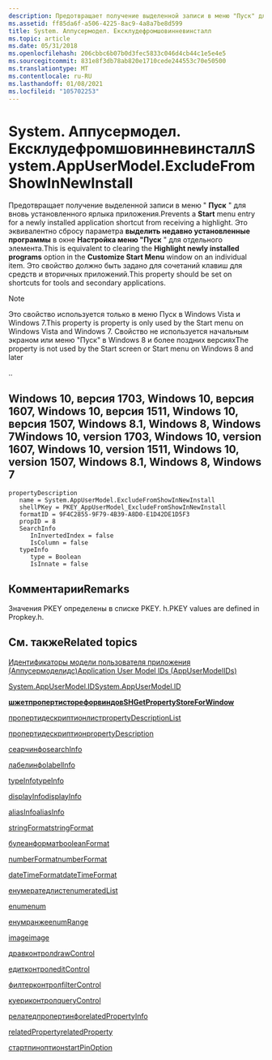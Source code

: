 ```yaml
---
description: Предотвращает получение выделенной записи в меню "Пуск" для вновь установленного ярлыка приложения.
ms.assetid: ff85da6f-a506-4225-8ac9-4a8a7be8d599
title: System. Аппусермодел. Ексклудефромшовинневинсталл
ms.topic: article
ms.date: 05/31/2018
ms.openlocfilehash: 206cbbc6b07b0d3fec5833c046d4cb44c1e5e4e5
ms.sourcegitcommit: 831e8f3db78ab820e1710cede244553c70e50500
ms.translationtype: MT
ms.contentlocale: ru-RU
ms.lasthandoff: 01/08/2021
ms.locfileid: "105702253"
---
```

# <a name="systemappusermodelexcludefromshowinnewinstall"></a><span data-ttu-id="0d46d-103">System. Аппусермодел. Ексклудефромшовинневинсталл</span><span class="sxs-lookup"><span data-stu-id="0d46d-103">System.AppUserModel.ExcludeFromShowInNewInstall</span></span>

<span data-ttu-id="0d46d-104">Предотвращает получение выделенной записи в меню " **Пуск** " для вновь установленного ярлыка приложения.</span><span class="sxs-lookup"><span data-stu-id="0d46d-104">Prevents a **Start** menu entry for a newly installed application shortcut from receiving a highlight.</span></span> <span data-ttu-id="0d46d-105">Это эквивалентно сбросу параметра **выделить недавно установленные программы** в окне **Настройка меню "Пуск** " для отдельного элемента.</span><span class="sxs-lookup"><span data-stu-id="0d46d-105">This is equivalent to clearing the **Highlight newly installed programs** option in the **Customize Start Menu** window on an individual item.</span></span> <span data-ttu-id="0d46d-106">Это свойство должно быть задано для сочетаний клавиш для средств и вторичных приложений.</span><span class="sxs-lookup"><span data-stu-id="0d46d-106">This property should be set on shortcuts for tools and secondary applications.</span></span>

> [!Note]  
> <span data-ttu-id="0d46d-107">Это свойство используется только в меню Пуск в Windows Vista и Windows 7.</span><span class="sxs-lookup"><span data-stu-id="0d46d-107">This property is property is only used by the Start menu on Windows Vista and Windows 7.</span></span> <span data-ttu-id="0d46d-108">Свойство не используется начальным экраном или меню "Пуск" в Windows 8 и более поздних версиях</span><span class="sxs-lookup"><span data-stu-id="0d46d-108">The property is not used by the Start screen or Start menu on Windows 8 and later</span></span>

 

<span data-ttu-id="0d46d-109">.</span><span class="sxs-lookup"><span data-stu-id="0d46d-109">.</span></span>

## <a name="windows-10-version-1703-windows-10-version-1607-windows-10-version-1511-windows-10-version-1507-windows-81-windows-8-windows-7"></a><span data-ttu-id="0d46d-110">Windows 10, версия 1703, Windows 10, версия 1607, Windows 10, версия 1511, Windows 10, версия 1507, Windows 8.1, Windows 8, Windows 7</span><span class="sxs-lookup"><span data-stu-id="0d46d-110">Windows 10, version 1703, Windows 10, version 1607, Windows 10, version 1511, Windows 10, version 1507, Windows 8.1, Windows 8, Windows 7</span></span>

```
propertyDescription
   name = System.AppUserModel.ExcludeFromShowInNewInstall
   shellPKey = PKEY_AppUserModel_ExcludeFromShowInNewInstall
   formatID = 9F4C2855-9F79-4B39-A8D0-E1D42DE1D5F3
   propID = 8
   SearchInfo
      InInvertedIndex = false
      IsColumn = false
   typeInfo
      type = Boolean
      IsInnate = false
```

## <a name="remarks"></a><span data-ttu-id="0d46d-111">Комментарии</span><span class="sxs-lookup"><span data-stu-id="0d46d-111">Remarks</span></span>

<span data-ttu-id="0d46d-112">Значения PKEY определены в списке PKEY. h.</span><span class="sxs-lookup"><span data-stu-id="0d46d-112">PKEY values are defined in Propkey.h.</span></span>

## <a name="related-topics"></a><span data-ttu-id="0d46d-113">См. также</span><span class="sxs-lookup"><span data-stu-id="0d46d-113">Related topics</span></span>

<dl> <dt>

[<span data-ttu-id="0d46d-114">Идентификаторы модели пользователя приложения (Аппусермоделидс)</span><span class="sxs-lookup"><span data-stu-id="0d46d-114">Application User Model IDs (AppUserModelIDs)</span></span>](../shell/appids.md)
</dt> <dt>

[<span data-ttu-id="0d46d-115">System.AppUserModel.ID</span><span class="sxs-lookup"><span data-stu-id="0d46d-115">System.AppUserModel.ID</span></span>](./props-system-appusermodel-id.md)
</dt> <dt>

[<span data-ttu-id="0d46d-116">**шжетпропертисторефорвиндов**</span><span class="sxs-lookup"><span data-stu-id="0d46d-116">**SHGetPropertyStoreForWindow**</span></span>](/windows/desktop/api/Shellapi/nf-shellapi-shgetpropertystoreforwindow)
</dt> <dt>

[<span data-ttu-id="0d46d-117">пропертидескриптионлист</span><span class="sxs-lookup"><span data-stu-id="0d46d-117">propertyDescriptionList</span></span>](./propdesc-schema-propertydescriptionlist.md)
</dt> <dt>

[<span data-ttu-id="0d46d-118">пропертидескриптион</span><span class="sxs-lookup"><span data-stu-id="0d46d-118">propertyDescription</span></span>](./propdesc-schema-propertydescription.md)
</dt> <dt>

[<span data-ttu-id="0d46d-119">сеарчинфо</span><span class="sxs-lookup"><span data-stu-id="0d46d-119">searchInfo</span></span>](./propdesc-schema-searchinfo.md)
</dt> <dt>

[<span data-ttu-id="0d46d-120">лабелинфо</span><span class="sxs-lookup"><span data-stu-id="0d46d-120">labelInfo</span></span>](./propdesc-schema-labelinfo.md)
</dt> <dt>

[<span data-ttu-id="0d46d-121">typeInfo</span><span class="sxs-lookup"><span data-stu-id="0d46d-121">typeInfo</span></span>](./propdesc-schema-typeinfo.md)
</dt> <dt>

[<span data-ttu-id="0d46d-122">displayInfo</span><span class="sxs-lookup"><span data-stu-id="0d46d-122">displayInfo</span></span>](./propdesc-schema-displayinfo.md)
</dt> <dt>

[<span data-ttu-id="0d46d-123">aliasInfo</span><span class="sxs-lookup"><span data-stu-id="0d46d-123">aliasInfo</span></span>](./propdesc-schema-aliasinfo.md)
</dt> <dt>

[<span data-ttu-id="0d46d-124">stringFormat</span><span class="sxs-lookup"><span data-stu-id="0d46d-124">stringFormat</span></span>](./propdesc-schema-stringformat.md)
</dt> <dt>

[<span data-ttu-id="0d46d-125">булеанформат</span><span class="sxs-lookup"><span data-stu-id="0d46d-125">booleanFormat</span></span>](./propdesc-schema-booleanformat.md)
</dt> <dt>

[<span data-ttu-id="0d46d-126">numberFormat</span><span class="sxs-lookup"><span data-stu-id="0d46d-126">numberFormat</span></span>](./propdesc-schema-numberformat.md)
</dt> <dt>

[<span data-ttu-id="0d46d-127">dateTimeFormat</span><span class="sxs-lookup"><span data-stu-id="0d46d-127">dateTimeFormat</span></span>](./propdesc-schema-datetimeformat.md)
</dt> <dt>

[<span data-ttu-id="0d46d-128">енумератедлист</span><span class="sxs-lookup"><span data-stu-id="0d46d-128">enumeratedList</span></span>](./propdesc-schema-enumeratedlist.md)
</dt> <dt>

[<span data-ttu-id="0d46d-129">enum</span><span class="sxs-lookup"><span data-stu-id="0d46d-129">enum</span></span>](./propdesc-schema-enum.md)
</dt> <dt>

[<span data-ttu-id="0d46d-130">енумранже</span><span class="sxs-lookup"><span data-stu-id="0d46d-130">enumRange</span></span>](./propdesc-schema-enumrange.md)
</dt> <dt>

[<span data-ttu-id="0d46d-131">image</span><span class="sxs-lookup"><span data-stu-id="0d46d-131">image</span></span>](./propdesc-schema-image.md)
</dt> <dt>

[<span data-ttu-id="0d46d-132">дравконтрол</span><span class="sxs-lookup"><span data-stu-id="0d46d-132">drawControl</span></span>](./propdesc-schema-drawcontrol.md)
</dt> <dt>

[<span data-ttu-id="0d46d-133">едитконтрол</span><span class="sxs-lookup"><span data-stu-id="0d46d-133">editControl</span></span>](./propdesc-schema-editcontrol.md)
</dt> <dt>

[<span data-ttu-id="0d46d-134">филтерконтрол</span><span class="sxs-lookup"><span data-stu-id="0d46d-134">filterControl</span></span>](./propdesc-schema-filtercontrol.md)
</dt> <dt>

[<span data-ttu-id="0d46d-135">куериконтрол</span><span class="sxs-lookup"><span data-stu-id="0d46d-135">queryControl</span></span>](./propdesc-schema-querycontrol.md)
</dt> <dt>

[<span data-ttu-id="0d46d-136">релатедпропертинфо</span><span class="sxs-lookup"><span data-stu-id="0d46d-136">relatedPropertyInfo</span></span>](./propdesc-schema-relatedpropertyinfo.md)
</dt> <dt>

[<span data-ttu-id="0d46d-137">relatedProperty</span><span class="sxs-lookup"><span data-stu-id="0d46d-137">relatedProperty</span></span>](./propdesc-schema-relatedproperty.md)
</dt> <dt>

<span data-ttu-id="0d46d-138">[стартпиноптион](/previous-versions//jj553605(v=vs.85))</span><span class="sxs-lookup"><span data-stu-id="0d46d-138">[startPinOption](/previous-versions//jj553605(v=vs.85))</span></span>
</dt> </dl>

 

 
